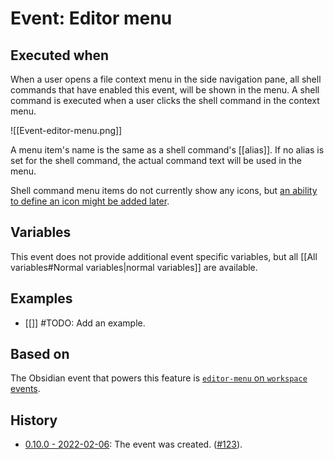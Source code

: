 # Event: Editor menu

## Executed when
When a user opens a file context menu in the side navigation pane, all shell commands that have enabled this event, will be shown in the menu. A shell command is executed when a user clicks the shell command in the context menu.

![[Event-editor-menu.png]]

A menu item's name is the same as a shell command's [[alias]]. If no alias is set for the shell command, the actual command text will be used in the menu.

Shell command menu items do not currently show any icons, but [an ability to define an icon might be added later](https://github.com/Taitava/obsidian-shellcommands/discussions/25).

## Variables
This event does not provide additional event specific variables, but all [[All variables#Normal variables|normal variables]] are available.

## Examples
- [[]] #TODO: Add an example.

## Based on
The Obsidian event that powers this feature is [`editor-menu` on `workspace` events](https://github.com/obsidianmd/obsidian-api/blob/763a243b4ec295c9c460560e9b227c8f18d8199b/obsidian.d.ts#L3601).

## History
- [0.10.0 - 2022-02-06](https://github.com/Taitava/obsidian-shellcommands/blob/main/CHANGELOG.md#0100---2022-02-06): The event was created. ([#123](https://github.com/Taitava/obsidian-shellcommands/issues/123)).